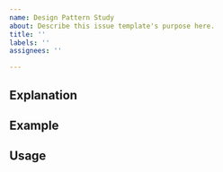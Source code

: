 ```yaml
---
name: Design Pattern Study
about: Describe this issue template's purpose here.
title: ''
labels: ''
assignees: ''

---
```


## Explanation


## Example


## Usage
